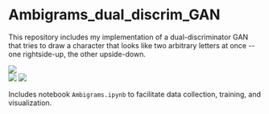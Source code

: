 # Ambigrams_dual_discrim_GAN

This repository includes my implementation of a dual-discriminator GAN that tries to draw a character that looks like two arbitrary letters at once -- one rightside-up, the other upside-down.

![](https://github.com/jdowner212/Ambigrams_dual_discrim_GAN/blob/main/sample_images/AB/AB_9_img_10.png)<br>
![](https://github.com/jdowner212/Ambigrams_dual_discrim_GAN/blob/main/sample_images/ZE/ZE_26_img_1.png)
![](https://github.com/jdowner212/Ambigrams_dual_discrim_GAN/blob/main/sample_images/RS/RS_14_img_1.png)

Includes notebook `Ambigrams.ipynb` to facilitate data collection, training, and visualization.
